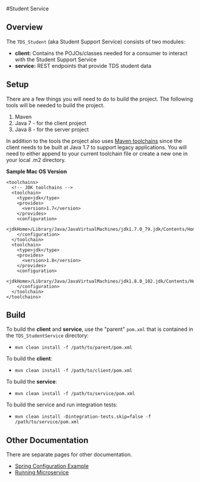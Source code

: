 #Student Service
## Overview
The `TDS_Student` (aka Student Support Service) consists of two modules:

* **client:** Contains the POJOs/classes needed for a consumer to interact with the Student Support Service
* **service:** REST endpoints that provide TDS student data


## Setup
There are a few things you will need to do to build the project.  The following tools will be needed to build the project.

1. Maven
2. Java 7 - for the client project
3. Java 8 - for the server project

In addition to the tools the project also uses [Maven toolchains](https://maven.apache.org/guides/mini/guide-using-toolchains.html) since the client needs to be built at Java 1.7 to support legacy applications.  You will need to either append to your current toolchain file or create a new one in your local .m2 directory.

**Sample Mac OS Version**  

```<?xml version="1.0" encoding="UTF8"?>
<toolchains>
  <!-- JDK toolchains -->
  <toolchain>
    <type>jdk</type>
    <provides>
      <version>1.7</version>
    </provides>
    <configuration>
      <jdkHome>/Library/Java/JavaVirtualMachines/jdk1.7.0_79.jdk/Contents/Home</jdkHome>
    </configuration>
  </toolchain>
  <toolchain>
    <type>jdk</type>
    <provides>
      <version>1.8</version>
    </provides>
    <configuration>
      <jdkHome>/Library/Java/JavaVirtualMachines/jdk1.8.0_102.jdk/Contents/Home</jdkHome>
    </configuration>
  </toolchain>
</toolchains>
```

## Build
To build the **client** and **service**, use the "parent" `pom.xml` that is contained in the `TDS_StudentService` directory:

* `mvn clean install -f /path/to/parent/pom.xml`

To build the **client**:

* `mvn clean install -f /path/to/client/pom.xml`

To build the **service**:

* `mvn clean install -f /path/to/service/pom.xml`

To build the service and run integration tests:
  
* `mvn clean install -Dintegration-tests.skip=false -f /path/to/service/pom.xml`

## Other Documentation

There are separate pages for other documentation.

* [Spring Configuration Example](documentation/spring_configuration.md)
* [Running Microservice](documentation/running_microservice.md)